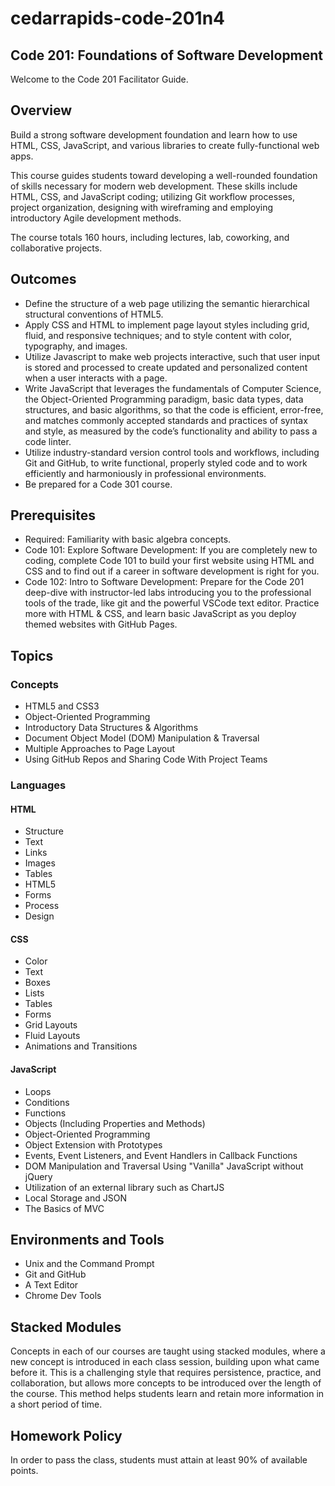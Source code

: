 # cedarrapids-code-201n4

## Code 201: Foundations of Software Development

Welcome to the Code 201 Facilitator Guide.

## Overview

Build a strong software development foundation and learn how to use HTML, CSS, JavaScript, and various libraries to create fully-functional web apps.

This course guides students toward developing a well-rounded foundation of skills necessary for modern web development. These skills include HTML, CSS, and JavaScript coding; utilizing Git workflow processes, project organization, designing with wireframing and employing introductory Agile development methods.

The course totals 160 hours, including lectures, lab, coworking, and collaborative projects.

## Outcomes

- Define the structure of a web page utilizing the semantic hierarchical structural conventions of HTML5.
- Apply CSS and HTML to implement page layout styles including grid, fluid, and responsive techniques; and to style content with color, typography, and images.
- Utilize Javascript to make web projects interactive, such that user input is stored and processed to create updated and personalized content when a user interacts with a page.
- Write JavaScript that leverages the fundamentals of Computer Science, the Object-Oriented Programming paradigm, basic data types, data structures, and basic algorithms, so that the code is efficient, error-free, and matches commonly accepted standards and practices of syntax and style, as measured by the code’s functionality and ability to pass a code linter.
- Utilize industry-standard version control tools and workflows, including Git and GitHub, to write functional, properly styled code and to work efficiently and harmoniously in professional environments.
- Be prepared for a Code 301 course.

## Prerequisites

- Required: Familiarity with basic algebra concepts.
- Code 101: Explore Software Development: If you are completely new to coding, complete Code 101 to build your first website using HTML and CSS and to find out if a career in software development is right for you.
- Code 102: Intro to Software Development: Prepare for the Code 201 deep-dive with instructor-led labs introducing you to the professional tools of the trade, like git and the powerful VSCode text editor. Practice more with HTML & CSS, and learn basic JavaScript as you deploy themed websites with GitHub Pages.

## Topics

### Concepts

- HTML5 and CSS3
- Object-Oriented Programming
- Introductory Data Structures & Algorithms
- Document Object Model (DOM) Manipulation & Traversal
- Multiple Approaches to Page Layout
- Using GitHub Repos and Sharing Code With Project Teams

### Languages

#### HTML

- Structure
- Text
- Links
- Images
- Tables
- HTML5
- Forms
- Process
- Design
 
#### CSS

- Color
- Text
- Boxes
- Lists
- Tables
- Forms
- Grid Layouts
- Fluid Layouts
- Animations and Transitions

#### JavaScript

- Loops
- Conditions
- Functions
- Objects (Including Properties and Methods)
- Object-Oriented Programming
- Object Extension with Prototypes
- Events, Event Listeners, and Event Handlers in Callback Functions
- DOM Manipulation and Traversal Using "Vanilla" JavaScript without jQuery
- Utilization of an external library such as ChartJS
- Local Storage and JSON
- The Basics of MVC

## Environments and Tools

- Unix and the Command Prompt
- Git and GitHub
- A Text Editor
- Chrome Dev Tools

## Stacked Modules

Concepts in each of our courses are taught using stacked modules, where a new concept is introduced in each class session, building upon what came before it. This is a challenging style that requires persistence, practice, and collaboration, but allows more concepts to be introduced over the length of the course. This method helps students learn and retain more information in a short period of time.

## Homework Policy

In order to pass the class, students must attain at least 90% of available points.
